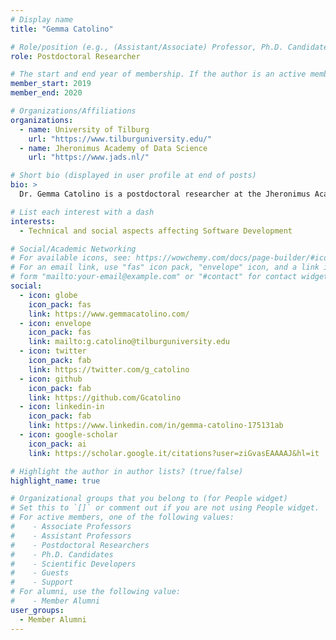 ```yaml
---
# Display name
title: "Gemma Catolino"

# Role/position (e.g., (Assistant/Associate) Professor, Ph.D. Candidate)
role: Postdoctoral Researcher

# The start and end year of membership. If the author is an active member, leave member_end empty. Otherwise, fill in.
member_start: 2019
member_end: 2020

# Organizations/Affiliations
organizations:
  - name: University of Tilburg
    url: "https://www.tilburguniversity.edu/"
  - name: Jheronimus Academy of Data Science
    url: "https://www.jads.nl/"

# Short bio (displayed in user profile at end of posts)
bio: >
  Dr. Gemma Catolino is a postdoctoral researcher at the Jheronimus Academy of Data Science, a collaboration between Tilburg University and Eindhoven Technical University, with Prof. Willem-Jan Van Den Heuvel. In 2020, she received the European Ph.D. Degree from the University of Salerno, advised by Prof. Filomena Ferrucci. She received (magna cum laude) the Master's Degree in Management and Information Technology from the University of Salerno (Italy) in 2016 defending a thesis on Software Quality Metrics, advised by Prof. Filomena Ferrucci. She got the Bachelor's Degree in Computer Science from the University of Molise in 2014 defending a thesis on Software Program Comprehension proposed by Prof. Rocco Oliveto.

# List each interest with a dash
interests:
  - Technical and social aspects affecting Software Development

# Social/Academic Networking
# For available icons, see: https://wowchemy.com/docs/page-builder/#icons
# For an email link, use "fas" icon pack, "envelope" icon, and a link in the
# form "mailto:your-email@example.com" or "#contact" for contact widget.
social:
  - icon: globe
    icon_pack: fas
    link: https://www.gemmacatolino.com/
  - icon: envelope
    icon_pack: fas
    link: mailto:g.catolino@tilburguniversity.edu
  - icon: twitter
    icon_pack: fab
    link: https://twitter.com/g_catolino
  - icon: github
    icon_pack: fab
    link: https://github.com/Gcatolino
  - icon: linkedin-in
    icon_pack: fab
    link: https://www.linkedin.com/in/gemma-catolino-175131ab
  - icon: google-scholar
    icon_pack: ai
    link: https://scholar.google.it/citations?user=ziGvasEAAAAJ&hl=it

# Highlight the author in author lists? (true/false)
highlight_name: true

# Organizational groups that you belong to (for People widget)
# Set this to `[]` or comment out if you are not using People widget.
# For active members, one of the following values: 
#    - Associate Professors
#    - Assistant Professors
#    - Postdoctoral Researchers
#    - Ph.D. Candidates
#    - Scientific Developers
#    - Guests
#    - Support
# For alumni, use the following value:
#    - Member Alumni
user_groups:
  - Member Alumni
---
```

